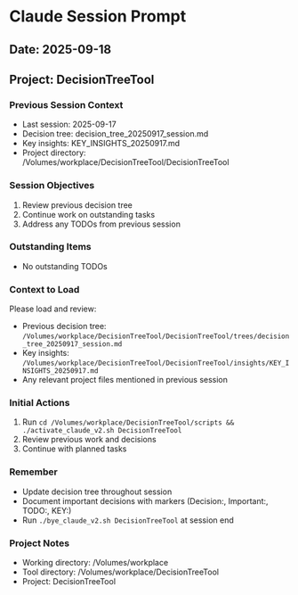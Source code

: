 # Claude Session Prompt
## Date: 2025-09-18
## Project: DecisionTreeTool

### Previous Session Context
- Last session: 2025-09-17
- Decision tree: decision_tree_20250917_session.md
- Key insights: KEY_INSIGHTS_20250917.md
- Project directory: /Volumes/workplace/DecisionTreeTool/DecisionTreeTool

### Session Objectives
1. Review previous decision tree
2. Continue work on outstanding tasks
3. Address any TODOs from previous session

### Outstanding Items
- No outstanding TODOs

### Context to Load
Please load and review:
- Previous decision tree: `/Volumes/workplace/DecisionTreeTool/DecisionTreeTool/trees/decision_tree_20250917_session.md`
- Key insights: `/Volumes/workplace/DecisionTreeTool/DecisionTreeTool/insights/KEY_INSIGHTS_20250917.md`
- Any relevant project files mentioned in previous session

### Initial Actions
1. Run `cd /Volumes/workplace/DecisionTreeTool/scripts && ./activate_claude_v2.sh DecisionTreeTool`
2. Review previous work and decisions
3. Continue with planned tasks

### Remember
- Update decision tree throughout session
- Document important decisions with markers (Decision:, Important:, TODO:, KEY:)
- Run `./bye_claude_v2.sh DecisionTreeTool` at session end

### Project Notes
- Working directory: /Volumes/workplace
- Tool directory: /Volumes/workplace/DecisionTreeTool
- Project: DecisionTreeTool
